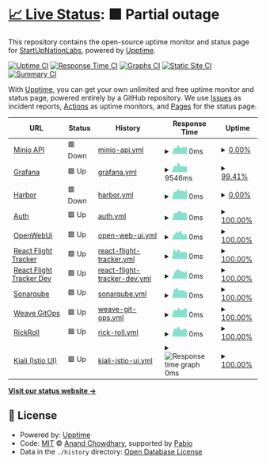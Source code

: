 # [📈 Live Status](https://StartUpNationLabs.github.io/KubernetesUpptime): <!--live status--> **🟧 Partial outage**

This repository contains the open-source uptime monitor and status page for [StartUpNationLabs](https://StartUpNationLabs.github.io/KubernetesUpptime), powered by [Upptime](https://github.com/upptime/upptime).

[![Uptime CI](https://github.com/StartUpNationLabs/KubernetesUpptime/workflows/Uptime%20CI/badge.svg)](https://github.com/StartUpNationLabs/KubernetesUpptime/actions?query=workflow%3A%22Uptime+CI%22)
[![Response Time CI](https://github.com/StartUpNationLabs/KubernetesUpptime/workflows/Response%20Time%20CI/badge.svg)](https://github.com/StartUpNationLabs/KubernetesUpptime/actions?query=workflow%3A%22Response+Time+CI%22)
[![Graphs CI](https://github.com/StartUpNationLabs/KubernetesUpptime/workflows/Graphs%20CI/badge.svg)](https://github.com/StartUpNationLabs/KubernetesUpptime/actions?query=workflow%3A%22Graphs+CI%22)
[![Static Site CI](https://github.com/StartUpNationLabs/KubernetesUpptime/workflows/Static%20Site%20CI/badge.svg)](https://github.com/StartUpNationLabs/KubernetesUpptime/actions?query=workflow%3A%22Static+Site+CI%22)
[![Summary CI](https://github.com/StartUpNationLabs/KubernetesUpptime/workflows/Summary%20CI/badge.svg)](https://github.com/StartUpNationLabs/KubernetesUpptime/actions?query=workflow%3A%22Summary+CI%22)

With [Upptime](https://upptime.js.org), you can get your own unlimited and free uptime monitor and status page, powered entirely by a GitHub repository. We use [Issues](https://github.com/StartUpNationLabs/KubernetesUpptime/issues) as incident reports, [Actions](https://github.com/StartUpNationLabs/KubernetesUpptime/actions) as uptime monitors, and [Pages](https://StartUpNationLabs.github.io/KubernetesUpptime) for the status page.

<!--start: status pages-->
<!-- This summary is generated by Upptime (https://github.com/upptime/upptime) -->
<!-- Do not edit this manually, your changes will be overwritten -->
<!-- prettier-ignore -->
| URL | Status | History | Response Time | Uptime |
| --- | ------ | ------- | ------------- | ------ |
| <img alt="" src="https://icons.duckduckgo.com/ip3/api.minio-main.storage.apoorva64.com.ico" height="13"> [Minio API](https://api.minio-main.storage.apoorva64.com/minio/health/live) | 🟥 Down | [minio-api.yml](https://github.com/StartUpNationLabs/KubernetesUpptime/commits/HEAD/history/minio-api.yml) | <details><summary><img alt="Response time graph" src="./graphs/minio-api/response-time-week.png" height="20"> 0ms</summary><br><a href="https://StartUpNationLabs.github.io/KubernetesUpptime/history/minio-api"><img alt="Response time 508" src="https://img.shields.io/endpoint?url=https%3A%2F%2Fraw.githubusercontent.com%2FStartUpNationLabs%2FKubernetesUpptime%2FHEAD%2Fapi%2Fminio-api%2Fresponse-time.json"></a><br><a href="https://StartUpNationLabs.github.io/KubernetesUpptime/history/minio-api"><img alt="24-hour response time 0" src="https://img.shields.io/endpoint?url=https%3A%2F%2Fraw.githubusercontent.com%2FStartUpNationLabs%2FKubernetesUpptime%2FHEAD%2Fapi%2Fminio-api%2Fresponse-time-day.json"></a><br><a href="https://StartUpNationLabs.github.io/KubernetesUpptime/history/minio-api"><img alt="7-day response time 0" src="https://img.shields.io/endpoint?url=https%3A%2F%2Fraw.githubusercontent.com%2FStartUpNationLabs%2FKubernetesUpptime%2FHEAD%2Fapi%2Fminio-api%2Fresponse-time-week.json"></a><br><a href="https://StartUpNationLabs.github.io/KubernetesUpptime/history/minio-api"><img alt="30-day response time 0" src="https://img.shields.io/endpoint?url=https%3A%2F%2Fraw.githubusercontent.com%2FStartUpNationLabs%2FKubernetesUpptime%2FHEAD%2Fapi%2Fminio-api%2Fresponse-time-month.json"></a><br><a href="https://StartUpNationLabs.github.io/KubernetesUpptime/history/minio-api"><img alt="1-year response time 521" src="https://img.shields.io/endpoint?url=https%3A%2F%2Fraw.githubusercontent.com%2FStartUpNationLabs%2FKubernetesUpptime%2FHEAD%2Fapi%2Fminio-api%2Fresponse-time-year.json"></a></details> | <details><summary><a href="https://StartUpNationLabs.github.io/KubernetesUpptime/history/minio-api">0.00%</a></summary><a href="https://StartUpNationLabs.github.io/KubernetesUpptime/history/minio-api"><img alt="All-time uptime 32.67%" src="https://img.shields.io/endpoint?url=https%3A%2F%2Fraw.githubusercontent.com%2FStartUpNationLabs%2FKubernetesUpptime%2FHEAD%2Fapi%2Fminio-api%2Fuptime.json"></a><br><a href="https://StartUpNationLabs.github.io/KubernetesUpptime/history/minio-api"><img alt="24-hour uptime 0.00%" src="https://img.shields.io/endpoint?url=https%3A%2F%2Fraw.githubusercontent.com%2FStartUpNationLabs%2FKubernetesUpptime%2FHEAD%2Fapi%2Fminio-api%2Fuptime-day.json"></a><br><a href="https://StartUpNationLabs.github.io/KubernetesUpptime/history/minio-api"><img alt="7-day uptime 0.00%" src="https://img.shields.io/endpoint?url=https%3A%2F%2Fraw.githubusercontent.com%2FStartUpNationLabs%2FKubernetesUpptime%2FHEAD%2Fapi%2Fminio-api%2Fuptime-week.json"></a><br><a href="https://StartUpNationLabs.github.io/KubernetesUpptime/history/minio-api"><img alt="30-day uptime 1.38%" src="https://img.shields.io/endpoint?url=https%3A%2F%2Fraw.githubusercontent.com%2FStartUpNationLabs%2FKubernetesUpptime%2FHEAD%2Fapi%2Fminio-api%2Fuptime-month.json"></a><br><a href="https://StartUpNationLabs.github.io/KubernetesUpptime/history/minio-api"><img alt="1-year uptime 19.28%" src="https://img.shields.io/endpoint?url=https%3A%2F%2Fraw.githubusercontent.com%2FStartUpNationLabs%2FKubernetesUpptime%2FHEAD%2Fapi%2Fminio-api%2Fuptime-year.json"></a></details>
| <img alt="" src="https://icons.duckduckgo.com/ip3/grafana.monitoring.apoorva64.com.ico" height="13"> [Grafana](https://grafana.monitoring.apoorva64.com) | 🟩 Up | [grafana.yml](https://github.com/StartUpNationLabs/KubernetesUpptime/commits/HEAD/history/grafana.yml) | <details><summary><img alt="Response time graph" src="./graphs/grafana/response-time-week.png" height="20"> 9546ms</summary><br><a href="https://StartUpNationLabs.github.io/KubernetesUpptime/history/grafana"><img alt="Response time 3658" src="https://img.shields.io/endpoint?url=https%3A%2F%2Fraw.githubusercontent.com%2FStartUpNationLabs%2FKubernetesUpptime%2FHEAD%2Fapi%2Fgrafana%2Fresponse-time.json"></a><br><a href="https://StartUpNationLabs.github.io/KubernetesUpptime/history/grafana"><img alt="24-hour response time 12520" src="https://img.shields.io/endpoint?url=https%3A%2F%2Fraw.githubusercontent.com%2FStartUpNationLabs%2FKubernetesUpptime%2FHEAD%2Fapi%2Fgrafana%2Fresponse-time-day.json"></a><br><a href="https://StartUpNationLabs.github.io/KubernetesUpptime/history/grafana"><img alt="7-day response time 9546" src="https://img.shields.io/endpoint?url=https%3A%2F%2Fraw.githubusercontent.com%2FStartUpNationLabs%2FKubernetesUpptime%2FHEAD%2Fapi%2Fgrafana%2Fresponse-time-week.json"></a><br><a href="https://StartUpNationLabs.github.io/KubernetesUpptime/history/grafana"><img alt="30-day response time 9546" src="https://img.shields.io/endpoint?url=https%3A%2F%2Fraw.githubusercontent.com%2FStartUpNationLabs%2FKubernetesUpptime%2FHEAD%2Fapi%2Fgrafana%2Fresponse-time-month.json"></a><br><a href="https://StartUpNationLabs.github.io/KubernetesUpptime/history/grafana"><img alt="1-year response time 3842" src="https://img.shields.io/endpoint?url=https%3A%2F%2Fraw.githubusercontent.com%2FStartUpNationLabs%2FKubernetesUpptime%2FHEAD%2Fapi%2Fgrafana%2Fresponse-time-year.json"></a></details> | <details><summary><a href="https://StartUpNationLabs.github.io/KubernetesUpptime/history/grafana">99.41%</a></summary><a href="https://StartUpNationLabs.github.io/KubernetesUpptime/history/grafana"><img alt="All-time uptime 99.46%" src="https://img.shields.io/endpoint?url=https%3A%2F%2Fraw.githubusercontent.com%2FStartUpNationLabs%2FKubernetesUpptime%2FHEAD%2Fapi%2Fgrafana%2Fuptime.json"></a><br><a href="https://StartUpNationLabs.github.io/KubernetesUpptime/history/grafana"><img alt="24-hour uptime 97.22%" src="https://img.shields.io/endpoint?url=https%3A%2F%2Fraw.githubusercontent.com%2FStartUpNationLabs%2FKubernetesUpptime%2FHEAD%2Fapi%2Fgrafana%2Fuptime-day.json"></a><br><a href="https://StartUpNationLabs.github.io/KubernetesUpptime/history/grafana"><img alt="7-day uptime 99.41%" src="https://img.shields.io/endpoint?url=https%3A%2F%2Fraw.githubusercontent.com%2FStartUpNationLabs%2FKubernetesUpptime%2FHEAD%2Fapi%2Fgrafana%2Fuptime-week.json"></a><br><a href="https://StartUpNationLabs.github.io/KubernetesUpptime/history/grafana"><img alt="30-day uptime 99.87%" src="https://img.shields.io/endpoint?url=https%3A%2F%2Fraw.githubusercontent.com%2FStartUpNationLabs%2FKubernetesUpptime%2FHEAD%2Fapi%2Fgrafana%2Fuptime-month.json"></a><br><a href="https://StartUpNationLabs.github.io/KubernetesUpptime/history/grafana"><img alt="1-year uptime 99.24%" src="https://img.shields.io/endpoint?url=https%3A%2F%2Fraw.githubusercontent.com%2FStartUpNationLabs%2FKubernetesUpptime%2FHEAD%2Fapi%2Fgrafana%2Fuptime-year.json"></a></details>
| <img alt="" src="https://icons.duckduckgo.com/ip3/harbor.devops-tools.apoorva64.com.ico" height="13"> [Harbor](https://harbor.devops-tools.apoorva64.com) | 🟥 Down | [harbor.yml](https://github.com/StartUpNationLabs/KubernetesUpptime/commits/HEAD/history/harbor.yml) | <details><summary><img alt="Response time graph" src="./graphs/harbor/response-time-week.png" height="20"> 0ms</summary><br><a href="https://StartUpNationLabs.github.io/KubernetesUpptime/history/harbor"><img alt="Response time 634" src="https://img.shields.io/endpoint?url=https%3A%2F%2Fraw.githubusercontent.com%2FStartUpNationLabs%2FKubernetesUpptime%2FHEAD%2Fapi%2Fharbor%2Fresponse-time.json"></a><br><a href="https://StartUpNationLabs.github.io/KubernetesUpptime/history/harbor"><img alt="24-hour response time 0" src="https://img.shields.io/endpoint?url=https%3A%2F%2Fraw.githubusercontent.com%2FStartUpNationLabs%2FKubernetesUpptime%2FHEAD%2Fapi%2Fharbor%2Fresponse-time-day.json"></a><br><a href="https://StartUpNationLabs.github.io/KubernetesUpptime/history/harbor"><img alt="7-day response time 0" src="https://img.shields.io/endpoint?url=https%3A%2F%2Fraw.githubusercontent.com%2FStartUpNationLabs%2FKubernetesUpptime%2FHEAD%2Fapi%2Fharbor%2Fresponse-time-week.json"></a><br><a href="https://StartUpNationLabs.github.io/KubernetesUpptime/history/harbor"><img alt="30-day response time 0" src="https://img.shields.io/endpoint?url=https%3A%2F%2Fraw.githubusercontent.com%2FStartUpNationLabs%2FKubernetesUpptime%2FHEAD%2Fapi%2Fharbor%2Fresponse-time-month.json"></a><br><a href="https://StartUpNationLabs.github.io/KubernetesUpptime/history/harbor"><img alt="1-year response time 0" src="https://img.shields.io/endpoint?url=https%3A%2F%2Fraw.githubusercontent.com%2FStartUpNationLabs%2FKubernetesUpptime%2FHEAD%2Fapi%2Fharbor%2Fresponse-time-year.json"></a></details> | <details><summary><a href="https://StartUpNationLabs.github.io/KubernetesUpptime/history/harbor">0.00%</a></summary><a href="https://StartUpNationLabs.github.io/KubernetesUpptime/history/harbor"><img alt="All-time uptime 20.71%" src="https://img.shields.io/endpoint?url=https%3A%2F%2Fraw.githubusercontent.com%2FStartUpNationLabs%2FKubernetesUpptime%2FHEAD%2Fapi%2Fharbor%2Fuptime.json"></a><br><a href="https://StartUpNationLabs.github.io/KubernetesUpptime/history/harbor"><img alt="24-hour uptime 0.00%" src="https://img.shields.io/endpoint?url=https%3A%2F%2Fraw.githubusercontent.com%2FStartUpNationLabs%2FKubernetesUpptime%2FHEAD%2Fapi%2Fharbor%2Fuptime-day.json"></a><br><a href="https://StartUpNationLabs.github.io/KubernetesUpptime/history/harbor"><img alt="7-day uptime 0.00%" src="https://img.shields.io/endpoint?url=https%3A%2F%2Fraw.githubusercontent.com%2FStartUpNationLabs%2FKubernetesUpptime%2FHEAD%2Fapi%2Fharbor%2Fuptime-week.json"></a><br><a href="https://StartUpNationLabs.github.io/KubernetesUpptime/history/harbor"><img alt="30-day uptime 1.38%" src="https://img.shields.io/endpoint?url=https%3A%2F%2Fraw.githubusercontent.com%2FStartUpNationLabs%2FKubernetesUpptime%2FHEAD%2Fapi%2Fharbor%2Fuptime-month.json"></a><br><a href="https://StartUpNationLabs.github.io/KubernetesUpptime/history/harbor"><img alt="1-year uptime 0.00%" src="https://img.shields.io/endpoint?url=https%3A%2F%2Fraw.githubusercontent.com%2FStartUpNationLabs%2FKubernetesUpptime%2FHEAD%2Fapi%2Fharbor%2Fuptime-year.json"></a></details>
| <img alt="" src="https://icons.duckduckgo.com/ip3/keycloak.auth.apoorva64.com.ico" height="13"> [Auth](https://keycloak.auth.apoorva64.com) | 🟩 Up | [auth.yml](https://github.com/StartUpNationLabs/KubernetesUpptime/commits/HEAD/history/auth.yml) | <details><summary><img alt="Response time graph" src="./graphs/auth/response-time-week.png" height="20"> 0ms</summary><br><a href="https://StartUpNationLabs.github.io/KubernetesUpptime/history/auth"><img alt="Response time 341" src="https://img.shields.io/endpoint?url=https%3A%2F%2Fraw.githubusercontent.com%2FStartUpNationLabs%2FKubernetesUpptime%2FHEAD%2Fapi%2Fauth%2Fresponse-time.json"></a><br><a href="https://StartUpNationLabs.github.io/KubernetesUpptime/history/auth"><img alt="24-hour response time 0" src="https://img.shields.io/endpoint?url=https%3A%2F%2Fraw.githubusercontent.com%2FStartUpNationLabs%2FKubernetesUpptime%2FHEAD%2Fapi%2Fauth%2Fresponse-time-day.json"></a><br><a href="https://StartUpNationLabs.github.io/KubernetesUpptime/history/auth"><img alt="7-day response time 0" src="https://img.shields.io/endpoint?url=https%3A%2F%2Fraw.githubusercontent.com%2FStartUpNationLabs%2FKubernetesUpptime%2FHEAD%2Fapi%2Fauth%2Fresponse-time-week.json"></a><br><a href="https://StartUpNationLabs.github.io/KubernetesUpptime/history/auth"><img alt="30-day response time 0" src="https://img.shields.io/endpoint?url=https%3A%2F%2Fraw.githubusercontent.com%2FStartUpNationLabs%2FKubernetesUpptime%2FHEAD%2Fapi%2Fauth%2Fresponse-time-month.json"></a><br><a href="https://StartUpNationLabs.github.io/KubernetesUpptime/history/auth"><img alt="1-year response time 242" src="https://img.shields.io/endpoint?url=https%3A%2F%2Fraw.githubusercontent.com%2FStartUpNationLabs%2FKubernetesUpptime%2FHEAD%2Fapi%2Fauth%2Fresponse-time-year.json"></a></details> | <details><summary><a href="https://StartUpNationLabs.github.io/KubernetesUpptime/history/auth">100.00%</a></summary><a href="https://StartUpNationLabs.github.io/KubernetesUpptime/history/auth"><img alt="All-time uptime 98.14%" src="https://img.shields.io/endpoint?url=https%3A%2F%2Fraw.githubusercontent.com%2FStartUpNationLabs%2FKubernetesUpptime%2FHEAD%2Fapi%2Fauth%2Fuptime.json"></a><br><a href="https://StartUpNationLabs.github.io/KubernetesUpptime/history/auth"><img alt="24-hour uptime 100.00%" src="https://img.shields.io/endpoint?url=https%3A%2F%2Fraw.githubusercontent.com%2FStartUpNationLabs%2FKubernetesUpptime%2FHEAD%2Fapi%2Fauth%2Fuptime-day.json"></a><br><a href="https://StartUpNationLabs.github.io/KubernetesUpptime/history/auth"><img alt="7-day uptime 100.00%" src="https://img.shields.io/endpoint?url=https%3A%2F%2Fraw.githubusercontent.com%2FStartUpNationLabs%2FKubernetesUpptime%2FHEAD%2Fapi%2Fauth%2Fuptime-week.json"></a><br><a href="https://StartUpNationLabs.github.io/KubernetesUpptime/history/auth"><img alt="30-day uptime 100.00%" src="https://img.shields.io/endpoint?url=https%3A%2F%2Fraw.githubusercontent.com%2FStartUpNationLabs%2FKubernetesUpptime%2FHEAD%2Fapi%2Fauth%2Fuptime-month.json"></a><br><a href="https://StartUpNationLabs.github.io/KubernetesUpptime/history/auth"><img alt="1-year uptime 98.62%" src="https://img.shields.io/endpoint?url=https%3A%2F%2Fraw.githubusercontent.com%2FStartUpNationLabs%2FKubernetesUpptime%2FHEAD%2Fapi%2Fauth%2Fuptime-year.json"></a></details>
| <img alt="" src="https://icons.duckduckgo.com/ip3/open-webui.ai.apoorva64.com.ico" height="13"> [OpenWebUi](https://open-webui.ai.apoorva64.com) | 🟩 Up | [open-web-ui.yml](https://github.com/StartUpNationLabs/KubernetesUpptime/commits/HEAD/history/open-web-ui.yml) | <details><summary><img alt="Response time graph" src="./graphs/open-web-ui/response-time-week.png" height="20"> 0ms</summary><br><a href="https://StartUpNationLabs.github.io/KubernetesUpptime/history/open-web-ui"><img alt="Response time 957" src="https://img.shields.io/endpoint?url=https%3A%2F%2Fraw.githubusercontent.com%2FStartUpNationLabs%2FKubernetesUpptime%2FHEAD%2Fapi%2Fopen-web-ui%2Fresponse-time.json"></a><br><a href="https://StartUpNationLabs.github.io/KubernetesUpptime/history/open-web-ui"><img alt="24-hour response time 0" src="https://img.shields.io/endpoint?url=https%3A%2F%2Fraw.githubusercontent.com%2FStartUpNationLabs%2FKubernetesUpptime%2FHEAD%2Fapi%2Fopen-web-ui%2Fresponse-time-day.json"></a><br><a href="https://StartUpNationLabs.github.io/KubernetesUpptime/history/open-web-ui"><img alt="7-day response time 0" src="https://img.shields.io/endpoint?url=https%3A%2F%2Fraw.githubusercontent.com%2FStartUpNationLabs%2FKubernetesUpptime%2FHEAD%2Fapi%2Fopen-web-ui%2Fresponse-time-week.json"></a><br><a href="https://StartUpNationLabs.github.io/KubernetesUpptime/history/open-web-ui"><img alt="30-day response time 452" src="https://img.shields.io/endpoint?url=https%3A%2F%2Fraw.githubusercontent.com%2FStartUpNationLabs%2FKubernetesUpptime%2FHEAD%2Fapi%2Fopen-web-ui%2Fresponse-time-month.json"></a><br><a href="https://StartUpNationLabs.github.io/KubernetesUpptime/history/open-web-ui"><img alt="1-year response time 755" src="https://img.shields.io/endpoint?url=https%3A%2F%2Fraw.githubusercontent.com%2FStartUpNationLabs%2FKubernetesUpptime%2FHEAD%2Fapi%2Fopen-web-ui%2Fresponse-time-year.json"></a></details> | <details><summary><a href="https://StartUpNationLabs.github.io/KubernetesUpptime/history/open-web-ui">100.00%</a></summary><a href="https://StartUpNationLabs.github.io/KubernetesUpptime/history/open-web-ui"><img alt="All-time uptime 84.46%" src="https://img.shields.io/endpoint?url=https%3A%2F%2Fraw.githubusercontent.com%2FStartUpNationLabs%2FKubernetesUpptime%2FHEAD%2Fapi%2Fopen-web-ui%2Fuptime.json"></a><br><a href="https://StartUpNationLabs.github.io/KubernetesUpptime/history/open-web-ui"><img alt="24-hour uptime 100.00%" src="https://img.shields.io/endpoint?url=https%3A%2F%2Fraw.githubusercontent.com%2FStartUpNationLabs%2FKubernetesUpptime%2FHEAD%2Fapi%2Fopen-web-ui%2Fuptime-day.json"></a><br><a href="https://StartUpNationLabs.github.io/KubernetesUpptime/history/open-web-ui"><img alt="7-day uptime 100.00%" src="https://img.shields.io/endpoint?url=https%3A%2F%2Fraw.githubusercontent.com%2FStartUpNationLabs%2FKubernetesUpptime%2FHEAD%2Fapi%2Fopen-web-ui%2Fuptime-week.json"></a><br><a href="https://StartUpNationLabs.github.io/KubernetesUpptime/history/open-web-ui"><img alt="30-day uptime 82.53%" src="https://img.shields.io/endpoint?url=https%3A%2F%2Fraw.githubusercontent.com%2FStartUpNationLabs%2FKubernetesUpptime%2FHEAD%2Fapi%2Fopen-web-ui%2Fuptime-month.json"></a><br><a href="https://StartUpNationLabs.github.io/KubernetesUpptime/history/open-web-ui"><img alt="1-year uptime 85.73%" src="https://img.shields.io/endpoint?url=https%3A%2F%2Fraw.githubusercontent.com%2FStartUpNationLabs%2FKubernetesUpptime%2FHEAD%2Fapi%2Fopen-web-ui%2Fuptime-year.json"></a></details>
| <img alt="" src="https://icons.duckduckgo.com/ip3/react-flight-tracker.apoorva64.com.ico" height="13"> [React Flight Tracker](https://react-flight-tracker.apoorva64.com) | 🟩 Up | [react-flight-tracker.yml](https://github.com/StartUpNationLabs/KubernetesUpptime/commits/HEAD/history/react-flight-tracker.yml) | <details><summary><img alt="Response time graph" src="./graphs/react-flight-tracker/response-time-week.png" height="20"> 0ms</summary><br><a href="https://StartUpNationLabs.github.io/KubernetesUpptime/history/react-flight-tracker"><img alt="Response time 670" src="https://img.shields.io/endpoint?url=https%3A%2F%2Fraw.githubusercontent.com%2FStartUpNationLabs%2FKubernetesUpptime%2FHEAD%2Fapi%2Freact-flight-tracker%2Fresponse-time.json"></a><br><a href="https://StartUpNationLabs.github.io/KubernetesUpptime/history/react-flight-tracker"><img alt="24-hour response time 0" src="https://img.shields.io/endpoint?url=https%3A%2F%2Fraw.githubusercontent.com%2FStartUpNationLabs%2FKubernetesUpptime%2FHEAD%2Fapi%2Freact-flight-tracker%2Fresponse-time-day.json"></a><br><a href="https://StartUpNationLabs.github.io/KubernetesUpptime/history/react-flight-tracker"><img alt="7-day response time 0" src="https://img.shields.io/endpoint?url=https%3A%2F%2Fraw.githubusercontent.com%2FStartUpNationLabs%2FKubernetesUpptime%2FHEAD%2Fapi%2Freact-flight-tracker%2Fresponse-time-week.json"></a><br><a href="https://StartUpNationLabs.github.io/KubernetesUpptime/history/react-flight-tracker"><img alt="30-day response time 0" src="https://img.shields.io/endpoint?url=https%3A%2F%2Fraw.githubusercontent.com%2FStartUpNationLabs%2FKubernetesUpptime%2FHEAD%2Fapi%2Freact-flight-tracker%2Fresponse-time-month.json"></a><br><a href="https://StartUpNationLabs.github.io/KubernetesUpptime/history/react-flight-tracker"><img alt="1-year response time 604" src="https://img.shields.io/endpoint?url=https%3A%2F%2Fraw.githubusercontent.com%2FStartUpNationLabs%2FKubernetesUpptime%2FHEAD%2Fapi%2Freact-flight-tracker%2Fresponse-time-year.json"></a></details> | <details><summary><a href="https://StartUpNationLabs.github.io/KubernetesUpptime/history/react-flight-tracker">100.00%</a></summary><a href="https://StartUpNationLabs.github.io/KubernetesUpptime/history/react-flight-tracker"><img alt="All-time uptime 97.66%" src="https://img.shields.io/endpoint?url=https%3A%2F%2Fraw.githubusercontent.com%2FStartUpNationLabs%2FKubernetesUpptime%2FHEAD%2Fapi%2Freact-flight-tracker%2Fuptime.json"></a><br><a href="https://StartUpNationLabs.github.io/KubernetesUpptime/history/react-flight-tracker"><img alt="24-hour uptime 100.00%" src="https://img.shields.io/endpoint?url=https%3A%2F%2Fraw.githubusercontent.com%2FStartUpNationLabs%2FKubernetesUpptime%2FHEAD%2Fapi%2Freact-flight-tracker%2Fuptime-day.json"></a><br><a href="https://StartUpNationLabs.github.io/KubernetesUpptime/history/react-flight-tracker"><img alt="7-day uptime 100.00%" src="https://img.shields.io/endpoint?url=https%3A%2F%2Fraw.githubusercontent.com%2FStartUpNationLabs%2FKubernetesUpptime%2FHEAD%2Fapi%2Freact-flight-tracker%2Fuptime-week.json"></a><br><a href="https://StartUpNationLabs.github.io/KubernetesUpptime/history/react-flight-tracker"><img alt="30-day uptime 100.00%" src="https://img.shields.io/endpoint?url=https%3A%2F%2Fraw.githubusercontent.com%2FStartUpNationLabs%2FKubernetesUpptime%2FHEAD%2Fapi%2Freact-flight-tracker%2Fuptime-month.json"></a><br><a href="https://StartUpNationLabs.github.io/KubernetesUpptime/history/react-flight-tracker"><img alt="1-year uptime 98.84%" src="https://img.shields.io/endpoint?url=https%3A%2F%2Fraw.githubusercontent.com%2FStartUpNationLabs%2FKubernetesUpptime%2FHEAD%2Fapi%2Freact-flight-tracker%2Fuptime-year.json"></a></details>
| <img alt="" src="https://icons.duckduckgo.com/ip3/react-flight-tracker.dev.apoorva64.com.ico" height="13"> [React Flight Tracker Dev](https://react-flight-tracker.dev.apoorva64.com) | 🟩 Up | [react-flight-tracker-dev.yml](https://github.com/StartUpNationLabs/KubernetesUpptime/commits/HEAD/history/react-flight-tracker-dev.yml) | <details><summary><img alt="Response time graph" src="./graphs/react-flight-tracker-dev/response-time-week.png" height="20"> 0ms</summary><br><a href="https://StartUpNationLabs.github.io/KubernetesUpptime/history/react-flight-tracker-dev"><img alt="Response time 509" src="https://img.shields.io/endpoint?url=https%3A%2F%2Fraw.githubusercontent.com%2FStartUpNationLabs%2FKubernetesUpptime%2FHEAD%2Fapi%2Freact-flight-tracker-dev%2Fresponse-time.json"></a><br><a href="https://StartUpNationLabs.github.io/KubernetesUpptime/history/react-flight-tracker-dev"><img alt="24-hour response time 0" src="https://img.shields.io/endpoint?url=https%3A%2F%2Fraw.githubusercontent.com%2FStartUpNationLabs%2FKubernetesUpptime%2FHEAD%2Fapi%2Freact-flight-tracker-dev%2Fresponse-time-day.json"></a><br><a href="https://StartUpNationLabs.github.io/KubernetesUpptime/history/react-flight-tracker-dev"><img alt="7-day response time 0" src="https://img.shields.io/endpoint?url=https%3A%2F%2Fraw.githubusercontent.com%2FStartUpNationLabs%2FKubernetesUpptime%2FHEAD%2Fapi%2Freact-flight-tracker-dev%2Fresponse-time-week.json"></a><br><a href="https://StartUpNationLabs.github.io/KubernetesUpptime/history/react-flight-tracker-dev"><img alt="30-day response time 0" src="https://img.shields.io/endpoint?url=https%3A%2F%2Fraw.githubusercontent.com%2FStartUpNationLabs%2FKubernetesUpptime%2FHEAD%2Fapi%2Freact-flight-tracker-dev%2Fresponse-time-month.json"></a><br><a href="https://StartUpNationLabs.github.io/KubernetesUpptime/history/react-flight-tracker-dev"><img alt="1-year response time 512" src="https://img.shields.io/endpoint?url=https%3A%2F%2Fraw.githubusercontent.com%2FStartUpNationLabs%2FKubernetesUpptime%2FHEAD%2Fapi%2Freact-flight-tracker-dev%2Fresponse-time-year.json"></a></details> | <details><summary><a href="https://StartUpNationLabs.github.io/KubernetesUpptime/history/react-flight-tracker-dev">100.00%</a></summary><a href="https://StartUpNationLabs.github.io/KubernetesUpptime/history/react-flight-tracker-dev"><img alt="All-time uptime 98.08%" src="https://img.shields.io/endpoint?url=https%3A%2F%2Fraw.githubusercontent.com%2FStartUpNationLabs%2FKubernetesUpptime%2FHEAD%2Fapi%2Freact-flight-tracker-dev%2Fuptime.json"></a><br><a href="https://StartUpNationLabs.github.io/KubernetesUpptime/history/react-flight-tracker-dev"><img alt="24-hour uptime 100.00%" src="https://img.shields.io/endpoint?url=https%3A%2F%2Fraw.githubusercontent.com%2FStartUpNationLabs%2FKubernetesUpptime%2FHEAD%2Fapi%2Freact-flight-tracker-dev%2Fuptime-day.json"></a><br><a href="https://StartUpNationLabs.github.io/KubernetesUpptime/history/react-flight-tracker-dev"><img alt="7-day uptime 100.00%" src="https://img.shields.io/endpoint?url=https%3A%2F%2Fraw.githubusercontent.com%2FStartUpNationLabs%2FKubernetesUpptime%2FHEAD%2Fapi%2Freact-flight-tracker-dev%2Fuptime-week.json"></a><br><a href="https://StartUpNationLabs.github.io/KubernetesUpptime/history/react-flight-tracker-dev"><img alt="30-day uptime 100.00%" src="https://img.shields.io/endpoint?url=https%3A%2F%2Fraw.githubusercontent.com%2FStartUpNationLabs%2FKubernetesUpptime%2FHEAD%2Fapi%2Freact-flight-tracker-dev%2Fuptime-month.json"></a><br><a href="https://StartUpNationLabs.github.io/KubernetesUpptime/history/react-flight-tracker-dev"><img alt="1-year uptime 98.67%" src="https://img.shields.io/endpoint?url=https%3A%2F%2Fraw.githubusercontent.com%2FStartUpNationLabs%2FKubernetesUpptime%2FHEAD%2Fapi%2Freact-flight-tracker-dev%2Fuptime-year.json"></a></details>
| <img alt="" src="https://icons.duckduckgo.com/ip3/sonarqube.devops-tools.apoorva64.com.ico" height="13"> [Sonarqube](https://sonarqube.devops-tools.apoorva64.com) | 🟩 Up | [sonarqube.yml](https://github.com/StartUpNationLabs/KubernetesUpptime/commits/HEAD/history/sonarqube.yml) | <details><summary><img alt="Response time graph" src="./graphs/sonarqube/response-time-week.png" height="20"> 0ms</summary><br><a href="https://StartUpNationLabs.github.io/KubernetesUpptime/history/sonarqube"><img alt="Response time 610" src="https://img.shields.io/endpoint?url=https%3A%2F%2Fraw.githubusercontent.com%2FStartUpNationLabs%2FKubernetesUpptime%2FHEAD%2Fapi%2Fsonarqube%2Fresponse-time.json"></a><br><a href="https://StartUpNationLabs.github.io/KubernetesUpptime/history/sonarqube"><img alt="24-hour response time 0" src="https://img.shields.io/endpoint?url=https%3A%2F%2Fraw.githubusercontent.com%2FStartUpNationLabs%2FKubernetesUpptime%2FHEAD%2Fapi%2Fsonarqube%2Fresponse-time-day.json"></a><br><a href="https://StartUpNationLabs.github.io/KubernetesUpptime/history/sonarqube"><img alt="7-day response time 0" src="https://img.shields.io/endpoint?url=https%3A%2F%2Fraw.githubusercontent.com%2FStartUpNationLabs%2FKubernetesUpptime%2FHEAD%2Fapi%2Fsonarqube%2Fresponse-time-week.json"></a><br><a href="https://StartUpNationLabs.github.io/KubernetesUpptime/history/sonarqube"><img alt="30-day response time 584" src="https://img.shields.io/endpoint?url=https%3A%2F%2Fraw.githubusercontent.com%2FStartUpNationLabs%2FKubernetesUpptime%2FHEAD%2Fapi%2Fsonarqube%2Fresponse-time-month.json"></a><br><a href="https://StartUpNationLabs.github.io/KubernetesUpptime/history/sonarqube"><img alt="1-year response time 590" src="https://img.shields.io/endpoint?url=https%3A%2F%2Fraw.githubusercontent.com%2FStartUpNationLabs%2FKubernetesUpptime%2FHEAD%2Fapi%2Fsonarqube%2Fresponse-time-year.json"></a></details> | <details><summary><a href="https://StartUpNationLabs.github.io/KubernetesUpptime/history/sonarqube">100.00%</a></summary><a href="https://StartUpNationLabs.github.io/KubernetesUpptime/history/sonarqube"><img alt="All-time uptime 74.97%" src="https://img.shields.io/endpoint?url=https%3A%2F%2Fraw.githubusercontent.com%2FStartUpNationLabs%2FKubernetesUpptime%2FHEAD%2Fapi%2Fsonarqube%2Fuptime.json"></a><br><a href="https://StartUpNationLabs.github.io/KubernetesUpptime/history/sonarqube"><img alt="24-hour uptime 100.00%" src="https://img.shields.io/endpoint?url=https%3A%2F%2Fraw.githubusercontent.com%2FStartUpNationLabs%2FKubernetesUpptime%2FHEAD%2Fapi%2Fsonarqube%2Fuptime-day.json"></a><br><a href="https://StartUpNationLabs.github.io/KubernetesUpptime/history/sonarqube"><img alt="7-day uptime 100.00%" src="https://img.shields.io/endpoint?url=https%3A%2F%2Fraw.githubusercontent.com%2FStartUpNationLabs%2FKubernetesUpptime%2FHEAD%2Fapi%2Fsonarqube%2Fuptime-week.json"></a><br><a href="https://StartUpNationLabs.github.io/KubernetesUpptime/history/sonarqube"><img alt="30-day uptime 66.73%" src="https://img.shields.io/endpoint?url=https%3A%2F%2Fraw.githubusercontent.com%2FStartUpNationLabs%2FKubernetesUpptime%2FHEAD%2Fapi%2Fsonarqube%2Fuptime-month.json"></a><br><a href="https://StartUpNationLabs.github.io/KubernetesUpptime/history/sonarqube"><img alt="1-year uptime 73.93%" src="https://img.shields.io/endpoint?url=https%3A%2F%2Fraw.githubusercontent.com%2FStartUpNationLabs%2FKubernetesUpptime%2FHEAD%2Fapi%2Fsonarqube%2Fuptime-year.json"></a></details>
| <img alt="" src="https://icons.duckduckgo.com/ip3/weave-gitops.devops-tools.apoorva64.com.ico" height="13"> [Weave GitOps](https://weave-gitops.devops-tools.apoorva64.com) | 🟩 Up | [weave-git-ops.yml](https://github.com/StartUpNationLabs/KubernetesUpptime/commits/HEAD/history/weave-git-ops.yml) | <details><summary><img alt="Response time graph" src="./graphs/weave-git-ops/response-time-week.png" height="20"> 0ms</summary><br><a href="https://StartUpNationLabs.github.io/KubernetesUpptime/history/weave-git-ops"><img alt="Response time 467" src="https://img.shields.io/endpoint?url=https%3A%2F%2Fraw.githubusercontent.com%2FStartUpNationLabs%2FKubernetesUpptime%2FHEAD%2Fapi%2Fweave-git-ops%2Fresponse-time.json"></a><br><a href="https://StartUpNationLabs.github.io/KubernetesUpptime/history/weave-git-ops"><img alt="24-hour response time 0" src="https://img.shields.io/endpoint?url=https%3A%2F%2Fraw.githubusercontent.com%2FStartUpNationLabs%2FKubernetesUpptime%2FHEAD%2Fapi%2Fweave-git-ops%2Fresponse-time-day.json"></a><br><a href="https://StartUpNationLabs.github.io/KubernetesUpptime/history/weave-git-ops"><img alt="7-day response time 0" src="https://img.shields.io/endpoint?url=https%3A%2F%2Fraw.githubusercontent.com%2FStartUpNationLabs%2FKubernetesUpptime%2FHEAD%2Fapi%2Fweave-git-ops%2Fresponse-time-week.json"></a><br><a href="https://StartUpNationLabs.github.io/KubernetesUpptime/history/weave-git-ops"><img alt="30-day response time 0" src="https://img.shields.io/endpoint?url=https%3A%2F%2Fraw.githubusercontent.com%2FStartUpNationLabs%2FKubernetesUpptime%2FHEAD%2Fapi%2Fweave-git-ops%2Fresponse-time-month.json"></a><br><a href="https://StartUpNationLabs.github.io/KubernetesUpptime/history/weave-git-ops"><img alt="1-year response time 485" src="https://img.shields.io/endpoint?url=https%3A%2F%2Fraw.githubusercontent.com%2FStartUpNationLabs%2FKubernetesUpptime%2FHEAD%2Fapi%2Fweave-git-ops%2Fresponse-time-year.json"></a></details> | <details><summary><a href="https://StartUpNationLabs.github.io/KubernetesUpptime/history/weave-git-ops">100.00%</a></summary><a href="https://StartUpNationLabs.github.io/KubernetesUpptime/history/weave-git-ops"><img alt="All-time uptime 98.23%" src="https://img.shields.io/endpoint?url=https%3A%2F%2Fraw.githubusercontent.com%2FStartUpNationLabs%2FKubernetesUpptime%2FHEAD%2Fapi%2Fweave-git-ops%2Fuptime.json"></a><br><a href="https://StartUpNationLabs.github.io/KubernetesUpptime/history/weave-git-ops"><img alt="24-hour uptime 100.00%" src="https://img.shields.io/endpoint?url=https%3A%2F%2Fraw.githubusercontent.com%2FStartUpNationLabs%2FKubernetesUpptime%2FHEAD%2Fapi%2Fweave-git-ops%2Fuptime-day.json"></a><br><a href="https://StartUpNationLabs.github.io/KubernetesUpptime/history/weave-git-ops"><img alt="7-day uptime 100.00%" src="https://img.shields.io/endpoint?url=https%3A%2F%2Fraw.githubusercontent.com%2FStartUpNationLabs%2FKubernetesUpptime%2FHEAD%2Fapi%2Fweave-git-ops%2Fuptime-week.json"></a><br><a href="https://StartUpNationLabs.github.io/KubernetesUpptime/history/weave-git-ops"><img alt="30-day uptime 100.00%" src="https://img.shields.io/endpoint?url=https%3A%2F%2Fraw.githubusercontent.com%2FStartUpNationLabs%2FKubernetesUpptime%2FHEAD%2Fapi%2Fweave-git-ops%2Fuptime-month.json"></a><br><a href="https://StartUpNationLabs.github.io/KubernetesUpptime/history/weave-git-ops"><img alt="1-year uptime 98.77%" src="https://img.shields.io/endpoint?url=https%3A%2F%2Fraw.githubusercontent.com%2FStartUpNationLabs%2FKubernetesUpptime%2FHEAD%2Fapi%2Fweave-git-ops%2Fuptime-year.json"></a></details>
| <img alt="" src="https://icons.duckduckgo.com/ip3/yes.apoorva64.com.ico" height="13"> [RickRoll](https://yes.apoorva64.com) | 🟩 Up | [rick-roll.yml](https://github.com/StartUpNationLabs/KubernetesUpptime/commits/HEAD/history/rick-roll.yml) | <details><summary><img alt="Response time graph" src="./graphs/rick-roll/response-time-week.png" height="20"> 0ms</summary><br><a href="https://StartUpNationLabs.github.io/KubernetesUpptime/history/rick-roll"><img alt="Response time 506" src="https://img.shields.io/endpoint?url=https%3A%2F%2Fraw.githubusercontent.com%2FStartUpNationLabs%2FKubernetesUpptime%2FHEAD%2Fapi%2Frick-roll%2Fresponse-time.json"></a><br><a href="https://StartUpNationLabs.github.io/KubernetesUpptime/history/rick-roll"><img alt="24-hour response time 0" src="https://img.shields.io/endpoint?url=https%3A%2F%2Fraw.githubusercontent.com%2FStartUpNationLabs%2FKubernetesUpptime%2FHEAD%2Fapi%2Frick-roll%2Fresponse-time-day.json"></a><br><a href="https://StartUpNationLabs.github.io/KubernetesUpptime/history/rick-roll"><img alt="7-day response time 0" src="https://img.shields.io/endpoint?url=https%3A%2F%2Fraw.githubusercontent.com%2FStartUpNationLabs%2FKubernetesUpptime%2FHEAD%2Fapi%2Frick-roll%2Fresponse-time-week.json"></a><br><a href="https://StartUpNationLabs.github.io/KubernetesUpptime/history/rick-roll"><img alt="30-day response time 0" src="https://img.shields.io/endpoint?url=https%3A%2F%2Fraw.githubusercontent.com%2FStartUpNationLabs%2FKubernetesUpptime%2FHEAD%2Fapi%2Frick-roll%2Fresponse-time-month.json"></a><br><a href="https://StartUpNationLabs.github.io/KubernetesUpptime/history/rick-roll"><img alt="1-year response time 486" src="https://img.shields.io/endpoint?url=https%3A%2F%2Fraw.githubusercontent.com%2FStartUpNationLabs%2FKubernetesUpptime%2FHEAD%2Fapi%2Frick-roll%2Fresponse-time-year.json"></a></details> | <details><summary><a href="https://StartUpNationLabs.github.io/KubernetesUpptime/history/rick-roll">100.00%</a></summary><a href="https://StartUpNationLabs.github.io/KubernetesUpptime/history/rick-roll"><img alt="All-time uptime 92.38%" src="https://img.shields.io/endpoint?url=https%3A%2F%2Fraw.githubusercontent.com%2FStartUpNationLabs%2FKubernetesUpptime%2FHEAD%2Fapi%2Frick-roll%2Fuptime.json"></a><br><a href="https://StartUpNationLabs.github.io/KubernetesUpptime/history/rick-roll"><img alt="24-hour uptime 100.00%" src="https://img.shields.io/endpoint?url=https%3A%2F%2Fraw.githubusercontent.com%2FStartUpNationLabs%2FKubernetesUpptime%2FHEAD%2Fapi%2Frick-roll%2Fuptime-day.json"></a><br><a href="https://StartUpNationLabs.github.io/KubernetesUpptime/history/rick-roll"><img alt="7-day uptime 100.00%" src="https://img.shields.io/endpoint?url=https%3A%2F%2Fraw.githubusercontent.com%2FStartUpNationLabs%2FKubernetesUpptime%2FHEAD%2Fapi%2Frick-roll%2Fuptime-week.json"></a><br><a href="https://StartUpNationLabs.github.io/KubernetesUpptime/history/rick-roll"><img alt="30-day uptime 100.00%" src="https://img.shields.io/endpoint?url=https%3A%2F%2Fraw.githubusercontent.com%2FStartUpNationLabs%2FKubernetesUpptime%2FHEAD%2Fapi%2Frick-roll%2Fuptime-month.json"></a><br><a href="https://StartUpNationLabs.github.io/KubernetesUpptime/history/rick-roll"><img alt="1-year uptime 98.90%" src="https://img.shields.io/endpoint?url=https%3A%2F%2Fraw.githubusercontent.com%2FStartUpNationLabs%2FKubernetesUpptime%2FHEAD%2Fapi%2Frick-roll%2Fuptime-year.json"></a></details>
| <img alt="" src="https://icons.duckduckgo.com/ip3/kiali.service-mesh.apoorva64.com.ico" height="13"> [Kiali (Istio UI)](https://kiali.service-mesh.apoorva64.com/kiali/console) | 🟩 Up | [kiali-istio-ui.yml](https://github.com/StartUpNationLabs/KubernetesUpptime/commits/HEAD/history/kiali-istio-ui.yml) | <details><summary><img alt="Response time graph" src="./graphs/kiali-istio-ui/response-time-week.png" height="20"> 0ms</summary><br><a href="https://StartUpNationLabs.github.io/KubernetesUpptime/history/kiali-istio-ui"><img alt="Response time 501" src="https://img.shields.io/endpoint?url=https%3A%2F%2Fraw.githubusercontent.com%2FStartUpNationLabs%2FKubernetesUpptime%2FHEAD%2Fapi%2Fkiali-istio-ui%2Fresponse-time.json"></a><br><a href="https://StartUpNationLabs.github.io/KubernetesUpptime/history/kiali-istio-ui"><img alt="24-hour response time 0" src="https://img.shields.io/endpoint?url=https%3A%2F%2Fraw.githubusercontent.com%2FStartUpNationLabs%2FKubernetesUpptime%2FHEAD%2Fapi%2Fkiali-istio-ui%2Fresponse-time-day.json"></a><br><a href="https://StartUpNationLabs.github.io/KubernetesUpptime/history/kiali-istio-ui"><img alt="7-day response time 0" src="https://img.shields.io/endpoint?url=https%3A%2F%2Fraw.githubusercontent.com%2FStartUpNationLabs%2FKubernetesUpptime%2FHEAD%2Fapi%2Fkiali-istio-ui%2Fresponse-time-week.json"></a><br><a href="https://StartUpNationLabs.github.io/KubernetesUpptime/history/kiali-istio-ui"><img alt="30-day response time 552" src="https://img.shields.io/endpoint?url=https%3A%2F%2Fraw.githubusercontent.com%2FStartUpNationLabs%2FKubernetesUpptime%2FHEAD%2Fapi%2Fkiali-istio-ui%2Fresponse-time-month.json"></a><br><a href="https://StartUpNationLabs.github.io/KubernetesUpptime/history/kiali-istio-ui"><img alt="1-year response time 501" src="https://img.shields.io/endpoint?url=https%3A%2F%2Fraw.githubusercontent.com%2FStartUpNationLabs%2FKubernetesUpptime%2FHEAD%2Fapi%2Fkiali-istio-ui%2Fresponse-time-year.json"></a></details> | <details><summary><a href="https://StartUpNationLabs.github.io/KubernetesUpptime/history/kiali-istio-ui">100.00%</a></summary><a href="https://StartUpNationLabs.github.io/KubernetesUpptime/history/kiali-istio-ui"><img alt="All-time uptime 99.81%" src="https://img.shields.io/endpoint?url=https%3A%2F%2Fraw.githubusercontent.com%2FStartUpNationLabs%2FKubernetesUpptime%2FHEAD%2Fapi%2Fkiali-istio-ui%2Fuptime.json"></a><br><a href="https://StartUpNationLabs.github.io/KubernetesUpptime/history/kiali-istio-ui"><img alt="24-hour uptime 100.00%" src="https://img.shields.io/endpoint?url=https%3A%2F%2Fraw.githubusercontent.com%2FStartUpNationLabs%2FKubernetesUpptime%2FHEAD%2Fapi%2Fkiali-istio-ui%2Fuptime-day.json"></a><br><a href="https://StartUpNationLabs.github.io/KubernetesUpptime/history/kiali-istio-ui"><img alt="7-day uptime 100.00%" src="https://img.shields.io/endpoint?url=https%3A%2F%2Fraw.githubusercontent.com%2FStartUpNationLabs%2FKubernetesUpptime%2FHEAD%2Fapi%2Fkiali-istio-ui%2Fuptime-week.json"></a><br><a href="https://StartUpNationLabs.github.io/KubernetesUpptime/history/kiali-istio-ui"><img alt="30-day uptime 99.96%" src="https://img.shields.io/endpoint?url=https%3A%2F%2Fraw.githubusercontent.com%2FStartUpNationLabs%2FKubernetesUpptime%2FHEAD%2Fapi%2Fkiali-istio-ui%2Fuptime-month.json"></a><br><a href="https://StartUpNationLabs.github.io/KubernetesUpptime/history/kiali-istio-ui"><img alt="1-year uptime 99.81%" src="https://img.shields.io/endpoint?url=https%3A%2F%2Fraw.githubusercontent.com%2FStartUpNationLabs%2FKubernetesUpptime%2FHEAD%2Fapi%2Fkiali-istio-ui%2Fuptime-year.json"></a></details>

<!--end: status pages-->

[**Visit our status website →**](https://StartUpNationLabs.github.io/KubernetesUpptime)

## 📄 License

- Powered by: [Upptime](https://github.com/upptime/upptime)
- Code: [MIT](./LICENSE) © [Anand Chowdhary](https://anandchowdhary.com), supported by [Pabio](https://pabio.com)
- Data in the `./history` directory: [Open Database License](https://opendatacommons.org/licenses/odbl/1-0/)
